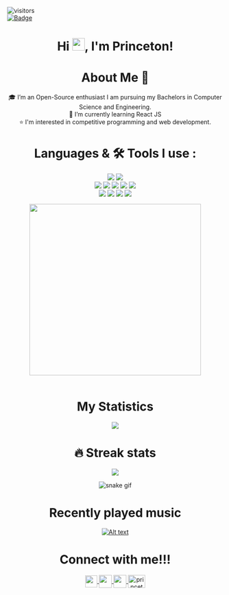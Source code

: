 ![visitors](https://visitor-badge.laobi.icu/badge?page_id=Princeton21.Princeton21)<br/>
[![Badge](https://cp-logo.vercel.app/codechef/princeton0)](https://www.codechef.com/users/princeton0)

## <h1 align="center">Hi <img src="https://github.com/TheDudeThatCode/TheDudeThatCode/blob/master/Assets/Hi.gif" width="29px">, I'm Princeton! </h1>

<h1 align="center"> About Me 🚀</h1>
<div align="center">
🎓 I’m an Open-Source enthusiast I am pursuing my Bachelors in Computer Science and Engineering. <br/>
🌱 I’m currently learning React JS<br/>
⭐️ I'm interested in competitive programming and web development.
<div/>

# Languages & 🛠 Tools I use :

<p align="center">
<img src="https://img.shields.io/badge/c++%20-%2300599C.svg?&style=for-the-badge&logo=c%2B%2B&logoColor=white">   
<img src="https://img.shields.io/badge/python%20-%2314354C.svg?&style=for-the-badge&logo=python&logoColor=FFD43B"> <br/>  
<img src="https://img.shields.io/badge/html5%20-%23E34F26.svg?&style=for-the-badge&logo=html5&logoColor=white">  
<img src="https://img.shields.io/badge/css3%20-%231572B6.svg?&style=for-the-badge&logo=css3&logoColor=white">     
<img src="https://img.shields.io/badge/javascript%20-%23323330.svg?&style=for-the-badge&logo=javascript&logoColor=%23F7DF1E">  
<img src="https://img.shields.io/badge/react%20-%2320232a.svg?&style=for-the-badge&logo=react&logoColor=%2361DAFB"> 
<img src="https://img.shields.io/badge/git%20-%23F05033.svg?&style=for-the-badge&logo=git&logoColor=white"/> <br>
<img src="https://img.shields.io/badge/sublime text%20-%2320232a.svg?&style=for-the-badge&logo=sublime-text&logoColor=FF9800">   
<img src="http://img.shields.io/badge/-VS%20Code-000000?style=for-the-badge&logo=Visual-studio-code&logoColor=blue">   
<img src="http://img.shields.io/badge/github-000000?style=for-the-badge&logo=github&logoColor=white"> 
<img src="https://img.shields.io/badge/pycharm-143?style=for-the-badge&logo=pycharm&logoColor=black&color=black&labelColor=green"
</p>

<br />
<div align="center">
<img width="400px" src="https://github-readme-stats-princeton.vercel.app/api/top-langs/?username=Princeton21&theme=radical&border_radius=40%&show_icons=true&hide_border=true"><br/>
</div>  
<br/>

#  My Statistics  
<img src="https://github-readme-stats-princeton.vercel.app/api?username=Princeton21&theme=radical&bg_color=35,5f0a87,000000&&count_private=true&border_radius=40%&show_icons=true&hide_border=true&&show_icons=true&count_private=true&include_all_commits=true"/>

# 🔥 Streak stats
<img src="https://github-readme-streak-stats.herokuapp.com/?user=Princeton21&theme=radical&show_icons=true&hide_border=true&border_radius=40%&count_private=true&include_all_commits=true"/><br/>

  
<!-- ![Princeton's wakatime stats](https://github-readme-stats.vercel.app/api/wakatime?username=Princeton&theme=radical&bg_color=35,5f0a87,000000&&count_private=true&border_radius=40%&show_icons=true&hide_border=true&&show_icons=true&custom_title=Weekly%20Stats)  -->
![snake gif](https://github.com/Princeton21/Princeton21/blob/output/github-contribution-grid-snake.svg)

  
#  Recently played music
[![Alt text](https://spotify-recently-played-readme.vercel.app/api?user=ap9fl9nnxd94k0y1sln9wc4y0&count=2&width=300)](https://open.spotify.com/user/ap9fl9nnxd94k0y1sln9wc4y0)

  
#  Connect with me!!!
<div align="center">  
  <a href="https://www.linkedin.com/in/princeton-dsouza-a10568204/">
  <img align="center"  width="28px" src="https://raw.githubusercontent.com/rahuldkjain/github-profile-readme-generator/master/src/images/icons/Social/linked-in-alt.svg"  />
</a>
<a href="https://twitter.com/PrincetonDsouz4">
  <img align="center" width="30px" src="https://cdn-icons-png.flaticon.com/128/733/733579.png" />
</a>
<a href="mailto:princeton2102@gmail.com">
  <img align="center" width="30px" src="https://cdn-icons-png.flaticon.com/128/732/732200.png" />
</a>
<a href="https://www.hackerrank.com/princeton2102" target="blank"><img align="center" src="https://raw.githubusercontent.com/rahuldkjain/github-profile-readme-generator/master/src/images/icons/Social/hackerrank.svg" alt="princeton2102" height="30" width="40" /></a>
  </div>
